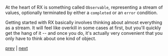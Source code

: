 At the heart of RX is something called `Observable`, representing
a stream of values, optionally terminated by either a `completed` or an
`error` condition.


Getting started with RX basically involves thinking about almost everything
as a stream. It will feel like overkill in some cases at first, but you'll
quickly get the hang of it -- and once you do, it's actually very convenient
that you only have to think about one kind of object.


[prev](01.md) | [next](03.md)
